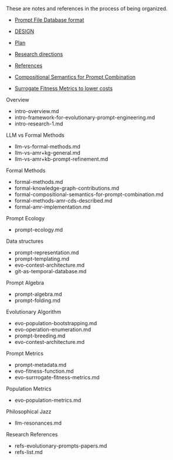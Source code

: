 These are notes and references in the process of being organized.

* [Prompt File Database format ](prompt-representation.md)
* [DESIGN](DESIGN.md)

* [Plan](plan.md)
* [Research directions](intro-research-1.md)
* [References](refs-list.org)


* [Compositional Semantics for Prompt Combination](formal-compositional-semantics-for-prompt-combination.md)

* [Surrogate Fitness Metrics to lower costs](evo-surrogate-fitness-metrics.md)


Overview
  * intro-overview.md
  * intro-framework-for-evolutionary-prompt-engineering.md
  * intro-research-1.md

LLM vs Formal Methods
  * llm-vs-formal-methods.md
  * llm-vs-amr+kg-general.md
  * llm-vs-amr+kb-prompt-refinement.md

Formal Methods
  * formal-methods.md
  * formal-knowledge-graph-contributions.md
  * formal-compositional-semantics-for-prompt-combination.md
  * formal-methods-amr-cds-described.md
  * formal-amr-implementation.md

Prompt Ecology
  * prompt-ecology.md

Data structures
  * prompt-representation.md
  * prompt-templating.md
  * evo-contest-architecture.md
  * git-as-temporal-database.md

Prompt Algebra
  * prompt-algebra.md
  * prompt-folding.md

Evolutionary Algorithm
  * evo-population-bootstrapping.md
  * evo-operation-enumeration.md
  * prompt-breeding.md
  * evo-contest-architecture.md


Prompt Metrics
  * prompt-metadata.md
  * evo-fitness-function.md
  * evo-surrrogate-fitness-metrics.md

Population Metrics
  * evo-population-metrics.md

Philosophical Jazz
  * llm-resonances.md


Research References
  * refs-evolutionary-prompts-papers.md
  * refs-list.md
